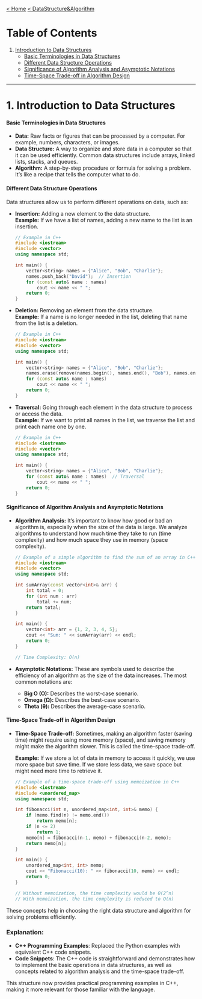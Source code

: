 [< Home](../README.md) [< DataStructure&Algorithm](../sem3/DataStructure&Algorithm.md)

# Table of Contents

1. [Introduction to Data Structures](#introduction-to-data-structures)
   - [Basic Terminologies in Data Structures](#basic-terminologies-in-data-structures)
   - [Different Data Structure Operations](#different-data-structure-operations)
   - [Significance of Algorithm Analysis and Asymptotic Notations](#significance-of-algorithm-analysis-and-asymptotic-notations)
   - [Time-Space Trade-off in Algorithm Design](#time-space-trade-off-in-algorithm-design)

---

# 1. Introduction to Data Structures

#### **Basic Terminologies in Data Structures**
- **Data:** Raw facts or figures that can be processed by a computer. For example, numbers, characters, or images.
- **Data Structure:** A way to organize and store data in a computer so that it can be used efficiently. Common data structures include arrays, linked lists, stacks, and queues.
- **Algorithm:** A step-by-step procedure or formula for solving a problem. It’s like a recipe that tells the computer what to do.

#### **Different Data Structure Operations**
Data structures allow us to perform different operations on data, such as:

- **Insertion:** Adding a new element to the data structure.  
  **Example:** If we have a list of names, adding a new name to the list is an insertion.

  ```cpp
  // Example in C++
  #include <iostream>
  #include <vector>
  using namespace std;

  int main() {
      vector<string> names = {"Alice", "Bob", "Charlie"};
      names.push_back("David");  // Insertion
      for (const auto& name : names)
          cout << name << " ";
      return 0;
  }
  ```

- **Deletion:** Removing an element from the data structure.  
  **Example:** If a name is no longer needed in the list, deleting that name from the list is a deletion.

  ```cpp
  // Example in C++
  #include <iostream>
  #include <vector>
  using namespace std;

  int main() {
      vector<string> names = {"Alice", "Bob", "Charlie"};
      names.erase(remove(names.begin(), names.end(), "Bob"), names.end());  // Deletion
      for (const auto& name : names)
          cout << name << " ";
      return 0;
  }
  ```

- **Traversal:** Going through each element in the data structure to process or access the data.  
  **Example:** If we want to print all names in the list, we traverse the list and print each name one by one.

  ```cpp
  // Example in C++
  #include <iostream>
  #include <vector>
  using namespace std;

  int main() {
      vector<string> names = {"Alice", "Bob", "Charlie"};
      for (const auto& name : names)  // Traversal
          cout << name << " ";
      return 0;
  }
  ```

#### **Significance of Algorithm Analysis and Asymptotic Notations**
- **Algorithm Analysis:** It’s important to know how good or bad an algorithm is, especially when the size of the data is large. We analyze algorithms to understand how much time they take to run (time complexity) and how much space they use in memory (space complexity).

  ```cpp
  // Example of a simple algorithm to find the sum of an array in C++
  #include <iostream>
  #include <vector>
  using namespace std;

  int sumArray(const vector<int>& arr) {
      int total = 0;
      for (int num : arr)
          total += num;
      return total;
  }

  int main() {
      vector<int> arr = {1, 2, 3, 4, 5};
      cout << "Sum: " << sumArray(arr) << endl;
      return 0;
  }

  // Time Complexity: O(n)
  ```

- **Asymptotic Notations:** These are symbols used to describe the efficiency of an algorithm as the size of the data increases. The most common notations are:
  - **Big O (O):** Describes the worst-case scenario.
  - **Omega (Ω):** Describes the best-case scenario.
  - **Theta (θ):** Describes the average-case scenario.

#### **Time-Space Trade-off in Algorithm Design**
- **Time-Space Trade-off:** Sometimes, making an algorithm faster (saving time) might require using more memory (space), and saving memory might make the algorithm slower. This is called the time-space trade-off.

  **Example:** If we store a lot of data in memory to access it quickly, we use more space but save time. If we store less data, we save space but might need more time to retrieve it.

  ```cpp
  // Example of a time-space trade-off using memoization in C++
  #include <iostream>
  #include <unordered_map>
  using namespace std;

  int fibonacci(int n, unordered_map<int, int>& memo) {
      if (memo.find(n) != memo.end())
          return memo[n];
      if (n <= 2)
          return 1;
      memo[n] = fibonacci(n-1, memo) + fibonacci(n-2, memo);
      return memo[n];
  }

  int main() {
      unordered_map<int, int> memo;
      cout << "Fibonacci(10): " << fibonacci(10, memo) << endl;
      return 0;
  }

  // Without memoization, the time complexity would be O(2^n)
  // With memoization, the time complexity is reduced to O(n)
  ```

These concepts help in choosing the right data structure and algorithm for solving problems efficiently.


### Explanation:

- **C++ Programming Examples**: Replaced the Python examples with equivalent C++ code snippets.
- **Code Snippets**: The C++ code is straightforward and demonstrates how to implement the basic operations in data structures, as well as concepts related to algorithm analysis and the time-space trade-off.

This structure now provides practical programming examples in C++, making it more relevant for those familiar with the language.